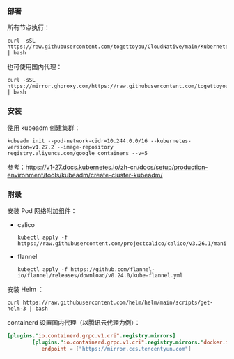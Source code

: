 ### 部署

所有节点执行：

```shell
curl -sSL https://raw.githubusercontent.com/togettoyou/CloudNative/main/Kubernetes/init/install.sh | bash
```

也可使用国内代理：

```shell
curl -sSL https://mirror.ghproxy.com/https://raw.githubusercontent.com/togettoyou/CloudNative/main/Kubernetes/init/install.sh | bash
```

### 安装

使用 kubeadm 创建集群：

```shell
kubeadm init --pod-network-cidr=10.244.0.0/16 --kubernetes-version=v1.27.2 --image-repository registry.aliyuncs.com/google_containers --v=5
```

参考：https://v1-27.docs.kubernetes.io/zh-cn/docs/setup/production-environment/tools/kubeadm/create-cluster-kubeadm/

### 附录

安装 Pod 网络附加组件：

- calico

    ```shell
    kubectl apply -f https://raw.githubusercontent.com/projectcalico/calico/v3.26.1/manifests/calico.yaml
    ```

- flannel

    ```shell
    kubectl apply -f https://github.com/flannel-io/flannel/releases/download/v0.24.0/kube-flannel.yml
    ```

安装 Helm ：

```shell
curl https://raw.githubusercontent.com/helm/helm/main/scripts/get-helm-3 | bash
```

containerd 设置国内代理（以腾讯云代理为例）：

```toml
[plugins."io.containerd.grpc.v1.cri".registry.mirrors]
        [plugins."io.containerd.grpc.v1.cri".registry.mirrors."docker.io"]
           endpoint = ["https://mirror.ccs.tencentyun.com"]
```
